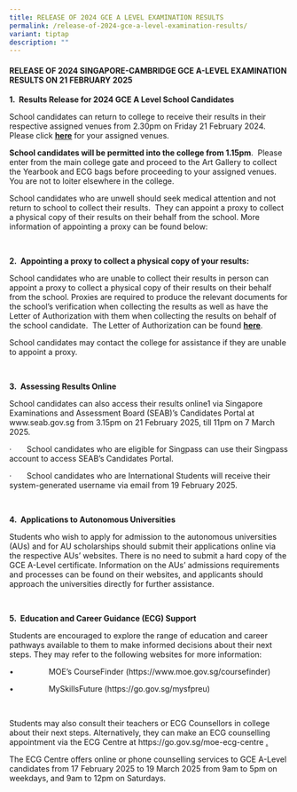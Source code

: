 ```yaml
---
title: RELEASE OF 2024 GCE A LEVEL EXAMINATION RESULTS
permalink: /release-of-2024-gce-a-level-examination-results/
variant: tiptap
description: ""
---
```

<h4><strong>RELEASE OF 2024 SINGAPORE-CAMBRIDGE GCE A-LEVEL EXAMINATION RESULTS ON 21 FEBRUARY 2025</strong><br></h4>
<p><strong>1.&nbsp; Results Release for 2024 GCE A Level School Candidates</strong>
</p>
<p>School candidates can return to college to receive their results in their
respective assigned venues from 2.30pm on Friday 21 February 2024. Please
click <strong><a href="/files/ALEVEL/Venues_for_Result_Release.pdf" rel="noopener noreferrer nofollow" target="_blank"><u>here</u></a></strong>
<a href="/files/ALEVEL/Venues_for_Result_Release.pdf" rel="noopener noreferrer nofollow" target="_blank"></a>for your assigned venues.</p>
<p><strong>School candidates will be permitted into the college from 1.15pm</strong>.&nbsp;
Please enter from the main college gate and proceed to the Art Gallery
to collect the Yearbook and ECG bags before proceeding to your assigned
venues.&nbsp; You are not to loiter elsewhere in the college.</p>
<p>School candidates who are unwell should seek medical attention and not
return to school to collect their results.&nbsp; They can appoint a proxy
to collect a physical copy of their results on their behalf from the school.
More information of appointing a proxy can be found below:</p>
<p>&nbsp;</p>
<p><strong>2.&nbsp; Appointing a proxy to collect a physical copy of your results:</strong>
</p>
<p>School candidates who are unable to collect their results in person can
appoint a proxy to collect a physical copy of their results on their behalf
from the school. Proxies are required to produce the relevant documents
for the school’s verification when collecting the results as well as have
the Letter of Authorization with them when collecting the results on behalf
of the school candidate. &nbsp;The Letter of Authorization can be found <strong><u>here</u></strong>.</p>
<p>School candidates may contact the college for assistance if they are unable
to appoint a proxy.&nbsp;</p>
<p>&nbsp;</p>
<p><strong>3.&nbsp; Assessing Results Online</strong>
</p>
<p>School candidates can also access their results online1 via Singapore
Examinations and Assessment Board (SEAB)’s Candidates Portal at <a rel="noopener noreferrer nofollow" target="_blank">www.seab.gov.sg</a> from 3.15pm on 21
February 2025, till 11pm on 7 March 2025.</p>
<p>·&nbsp;&nbsp;&nbsp;&nbsp;&nbsp;&nbsp; School candidates who are eligible
for Singpass can use their Singpass account to access SEAB’s Candidates
Portal.</p>
<p>·&nbsp;&nbsp;&nbsp;&nbsp;&nbsp;&nbsp; School candidates who are International
Students will receive their system-generated username via email from 19
February 2025.</p>
<p><strong>&nbsp;</strong>
</p>
<p><strong>4.&nbsp; Applications to Autonomous Universities</strong>
</p>
<p>Students who wish to apply for admission to the autonomous universities
(AUs) and for AU scholarships should submit their applications online via
the respective AUs’ websites. There is no need to submit a hard copy of
the GCE A-Level certificate. Information on the AUs’ admissions requirements
and processes can be found on their websites, and applicants should approach
the universities directly for further assistance.</p>
<p>&nbsp;&nbsp;</p>
<p><strong>5.&nbsp; Education and Career Guidance (ECG) Support</strong>
</p>
<p>Students are encouraged to explore the range of education and career pathways
available to them to make informed decisions about their next steps. They
may refer to the following websites for more information:</p>
<p>•&nbsp;&nbsp;&nbsp;&nbsp;&nbsp;&nbsp;&nbsp;&nbsp;&nbsp;&nbsp;&nbsp;&nbsp;&nbsp;&nbsp;&nbsp;
MOE’s CourseFinder (<a rel="noopener noreferrer nofollow" target="_blank">https://www.moe.gov.sg/coursefinder</a>)</p>
<p>•&nbsp;&nbsp;&nbsp;&nbsp;&nbsp;&nbsp;&nbsp;&nbsp;&nbsp;&nbsp;&nbsp;&nbsp;&nbsp;&nbsp;&nbsp;
MySkillsFuture (<a rel="noopener noreferrer nofollow" target="_blank">https://go.gov.sg/mysfpreu</a>)</p>
<p>&nbsp;</p>
<p>Students may also consult their teachers or ECG Counsellors in college
about their next steps. Alternatively, they can make an ECG counselling
appointment via the ECG Centre at <a rel="noopener noreferrer nofollow" target="_blank">https://go.gov.sg/moe-ecg-centre</a>
<a href="https://go.gov.sg/moe-ecg-centre.%20" rel="noopener noreferrer nofollow" target="_blank">.</a>
</p>
<p>The ECG Centre offers online or phone counselling services to GCE A-Level
candidates from 17 February 2025 to 19 March 2025 from 9am to 5pm on weekdays,
and 9am to 12pm on Saturdays.</p>